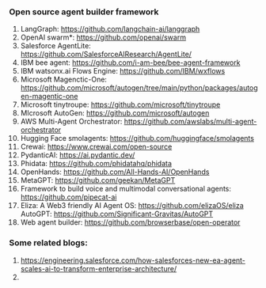 ### Open source agent builder framework
1. LangGraph: https://github.com/langchain-ai/langgraph 
2. OpenAI swarm*: https://github.com/openai/swarm 
3. Salesforce AgentLite: https://github.com/SalesforceAIResearch/AgentLite/ 
4. IBM bee agent: https://github.com/i-am-bee/bee-agent-framework 
5. IBM watsonx.ai Flows Engine: https://github.com/IBM/wxflows 
6. Microsoft Magenctic-One: https://github.com/microsoft/autogen/tree/main/python/packages/autogen-magentic-one 
7. Microsoft tinytroupe: https://github.com/microsoft/tinytroupe 
8. MIcrosoft AutoGen: https://github.com/microsoft/autogen 
9. AWS Multi-Agent Orchestrator: https://github.com/awslabs/multi-agent-orchestrator 
10. Hugging Face smolagents: https://github.com/huggingface/smolagents 
11. Crewai: https://www.crewai.com/open-source 
12. PydanticAI: https://ai.pydantic.dev/ 
13. Phidata: https://github.com/phidatahq/phidata 
14. OpenHands: https://github.com/All-Hands-AI/OpenHands
15. MetaGPT: https://github.com/geekan/MetaGPT
16. Framework to build voice and multimodal conversational agents: https://github.com/pipecat-ai 
17. Eliza: A Web3 friendly AI Agent OS: https://github.com/elizaOS/eliza AutoGPT: https://github.com/Significant-Gravitas/AutoGPT
18. Web agent builder: https://github.com/browserbase/open-operator

### Some related blogs:
1. https://engineering.salesforce.com/how-salesforces-new-ea-agent-scales-ai-to-transform-enterprise-architecture/
2. 
